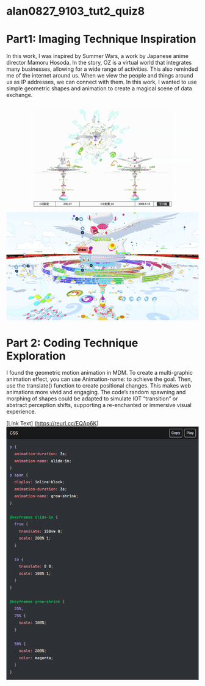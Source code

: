 # alan0827_9103_tut2_quiz8
# Part1: Imaging Technique Inspiration
In this work, I was inspired by Summer Wars, a work by Japanese anime director Mamoru Hosoda. In the story, OZ is a virtual world that integrates many businesses, allowing for a wide range of activities. This also reminded me of the internet around us. When we view the people and things around us as IP addresses, we can connect with them. In this work, I wanted to use simple geometric shapes and animation to create a magical scene of data exchange.

![An image of inspiring](assets/summer%20wars.png)
![An image of inspiring](assets/summer%20wars(1).jpg)

# Part 2: Coding Technique Exploration
I found the geometric motion animation in MDM. To create a multi-graphic animation effect, you can use Animation-name: to achieve the goal. Then, use the  translate() function to create positional changes. This makes web animations more vivid and engaging.
The code’s random spawning and morphing of shapes could be adapted to simulate IOT “transition” or abstract perception shifts, supporting a re-enchanted or immersive visual experience.

[Link Text] (https://reurl.cc/EQAp6K)
![An image of inspiring](assets/example%20code.png)
